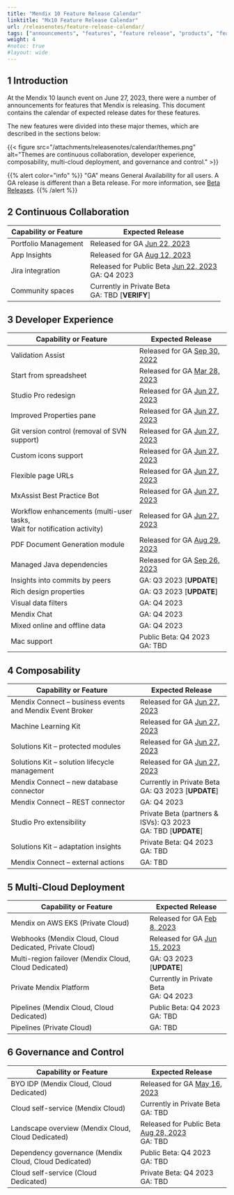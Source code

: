 ```yaml
---
title: "Mendix 10 Feature Release Calendar"
linktitle: "Mx10 Feature Release Calendar"
url: /releasenotes/feature-release-calendar/
tags: ["announcements", "features", "feature release", "products", "features and products", "calendar", "new", "mendix 10", "mx10"]
weight: 4
#notoc: true
#layout: wide
---
```


## 1 Introduction

At the Mendix 10 launch event on June 27, 2023, there were a number of announcements for features that Mendix is releasing. This document contains the calendar of expected release dates for these features.

The new features were divided into these major themes, which are described in the sections below:

{{< figure src="/attachments/releasenotes/calendar/themes.png" alt="Themes are continuous collaboration, developer experience, composability, multi-cloud deployment, and governance and control." >}}

{{% alert color="info" %}}
"GA" means General Availability for all users. A GA release is different than a Beta release. For more information, see [Beta Releases](/releasenotes/beta-features/).
{{% /alert %}}

## 2 Continuous Collaboration

| Capability or Feature | Expected Release |
| --- | --- |
| Portfolio Management | Released for GA [Jun 22, 2023](/releasenotes/developer-portal/#june-22-2023) |
| App Insights | Released for GA [Aug 12, 2023](/releasenotes/developer-portal/#august-12-2023) |
| Jira integration | Released for Public Beta [Jun 22, 2023](/releasenotes/developer-portal/#june-22-2023)<br>GA: Q4 2023 |
| Community spaces | Currently in Private Beta<br>GA: TBD [**VERIFY**] |

## 3 Developer Experience

| Capability or Feature | Expected Release |
| --- | --- |
| Validation Assist | Released for GA [Sep 30, 2022](/releasenotes/studio-pro/9.18/#9180) |
| Start from spreadsheet | Released for GA [Mar 28, 2023](/releasenotes/studio-pro/9.24/#9240) |
| Studio Pro redesign | Released for GA [Jun 27, 2023](/releasenotes/studio-pro/10.0/) |
| Improved Properties pane | Released for GA [Jun 27, 2023](/releasenotes/studio-pro/10.0/) |
| Git version control (removal of SVN support) | Released for GA [Jun 27, 2023](/releasenotes/studio-pro/10.0/) |
| Custom icons support | Released for GA [Jun 27, 2023](/releasenotes/studio-pro/10.0/) |
| Flexible page URLs | Released for GA [Jun 27, 2023](/releasenotes/studio-pro/10.0/) |
| MxAssist Best Practice Bot | Released for GA [Jun 27, 2023](/releasenotes/studio-pro/10.0/) |
| Workflow enhancements (multi-user tasks,<br/>Wait for notification activity) | Released for GA [Jun 27, 2023](/releasenotes/studio-pro/10.0/) |
| PDF Document Generation module | Released for GA [Aug 29, 2023](/appstore/modules/document-generation/) |
| Managed Java dependencies | Released for GA [Sep 26, 2023](/releasenotes/studio-pro/10.3/#java-dependency-management) |
| Insights into commits by peers| GA: Q3 2023 [**UPDATE**] |
| Rich design properties | GA: Q3 2023 [**UPDATE**] |
| Visual data filters | GA: Q4 2023 |
| Mendix Chat | GA: Q4 2023 |
| Mixed online and offline data | GA: Q4 2023 |
| Mac support | Public Beta: Q4 2023<br>GA: TBD |

## 4 Composability

| Capability or Feature | Expected Release |
| --- | --- |
| Mendix Connect – business events and Mendix Event Broker | Released for GA [Jun 27, 2023](/releasenotes/studio-pro/10.0/) |
| Machine Learning Kit | Released for GA [Jun 27, 2023](/releasenotes/studio-pro/10.0/) |
| Solutions Kit – protected modules | Released for GA [Jun 27, 2023](/releasenotes/studio-pro/10.0/) |
| Solutions Kit – solution lifecycle management | Released for GA [Jun 27, 2023](/releasenotes/studio-pro/10.0/) |
| Mendix Connect – new database connector | Currently in Private Beta<br>GA: Q3 2023 [**UPDATE**] |
| Mendix Connect – REST connector | GA: Q4 2023 |
| Studio Pro extensibility | Private Beta (partners & ISVs): Q3 2023<br>GA: TBD [**UPDATE**] |
| Solutions Kit – adaptation insights | Private Beta: Q4 2023<br>GA: TBD |
| Mendix Connect – external actions | GA: TBD |

## 5 Multi-Cloud Deployment

| Capability or Feature | Expected Release |
| --- | --- |
| Mendix on AWS EKS (Private Cloud) | Released for GA [Feb 8, 2023](/releasenotes/developer-portal/mendix-for-private-cloud/#february-8-2023) |
| Webhooks (Mendix Cloud, Cloud Dedicated, Private Cloud) | Released for GA [Jun 15, 2023](/releasenotes/developer-portal/mendix-cloud/#june-15-2023) |
| Multi-region failover (Mendix Cloud, Cloud Dedicated) | GA: Q3 2023 [**UPDATE**] |
| Private Mendix Platform | Currently in Private Beta<br>GA: Q4 2023   |
| Pipelines (Mendix Cloud, Cloud Dedicated) | Public Beta: Q4 2023<br>GA: TBD |
| Pipelines (Private Cloud) | GA: TBD |

## 6 Governance and Control

| Capability or Feature | Expected Release |
| --- | --- |
| BYO IDP (Mendix Cloud, Cloud Dedicated) | Released for GA [May 16, 2023](/releasenotes/developer-portal/#byoidp) |
| Cloud self-service (Mendix Cloud) | Currently in Private Beta<br>GA: TBD |
| Landscape overview (Mendix Cloud, Cloud Dedicated) | Released for Public Beta [Aug 28, 2023](/releasenotes/developer-portal/#august-28-2023)<br>GA: TBD |
| Dependency governance (Mendix Cloud, Cloud Dedicated) | Public Beta: Q4 2023<br>GA: TBD |
| Cloud self-service (Cloud Dedicated) | Private Beta: Q4 2023<br>GA: TBD |
